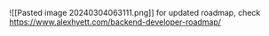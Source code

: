 ![[Pasted image 20240304063111.png]]
for updated roadmap, check https://www.alexhyett.com/backend-developer-roadmap/

